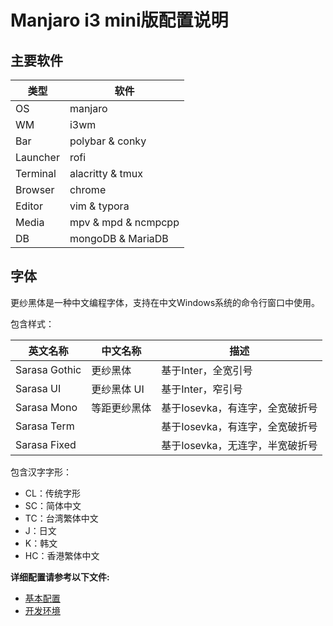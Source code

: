 # Manjaro i3 mini版配置说明

## 主要软件

| 类型 | 软件                      |
| -------- | ------------------------- |
| OS       | manjaro                   |
| WM       | i3wm                      |
| Bar      | polybar & conky           |
| Launcher | rofi                      |
| Terminal | alacritty & tmux          |
| Browser  | chrome                    |
| Editor   | vim & typora              |
| Media    | mpv & mpd & ncmpcpp       |
| DB       | mongoDB & MariaDB         |

## 字体

更纱黑体是一种中文编程字体，支持在中文Windows系统的命令行窗口中使用。

包含样式：

| 英文名称 | 中文名称 | 描述 |
| ------- | ------ | --- |
| Sarasa Gothic | 更纱黑体 | 基于Inter，全宽引号 |
| Sarasa UI | 更纱黑体 UI | 基于Inter，窄引号|
| Sarasa Mono | 等距更纱黑体 | 基于Iosevka，有连字，全宽破折号|
| Sarasa Term | | 基于Iosevka，有连字，全宽破折号|
| Sarasa Fixed | | 基于Iosevka，无连字，半宽破折号|

包含汉字字形：

- CL：传统字形
- SC：简体中文
- TC：台湾繁体中文
- J：日文
- K：韩文
- HC：香港繁体中文

**详细配置请参考以下文件:**

- [基本配置](./基本配置.md)
- [开发环境](./开发环境.md)
